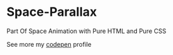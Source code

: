# Space-Parallax
Part Of Space Animation with Pure HTML and Pure CSS

See more my [codepen](https://codepen.io/UstaSifu) profile 
